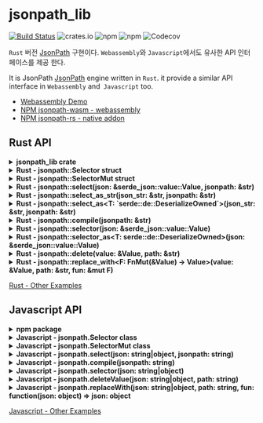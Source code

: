 # jsonpath_lib

[![Build Status](https://travis-ci.org/freestrings/jsonpath.svg?branch=master)](https://travis-ci.org/freestrings/jsonpath)
![crates.io](https://img.shields.io/crates/v/jsonpath_lib.svg)
![npm](https://img.shields.io/npm/v/jsonpath-rs.svg?label=npm%20%60jsonpath-rs%60)
![npm](https://img.shields.io/npm/v/jsonpath-wasm.svg?label=npm%20%60jsonpath-wasm%60)
![Codecov](https://img.shields.io/codecov/c/github/freestrings/jsonpath.svg?token=92c41b4e7cf04a9cbebc08f68c5da615)

`Rust` 버전 [JsonPath](https://goessner.net/articles/JsonPath/) 구현이다. `Webassembly`와 `Javascript`에서도 유사한 API 인터페이스를 제공 한다.

It is JsonPath [JsonPath](https://goessner.net/articles/JsonPath/) engine written in `Rust`. it provide a similar API interface in `Webassembly` and` Javascript` too.

- [Webassembly Demo](https://freestrings.github.io/jsonpath/)
- [NPM jsonpath-wasm - webassembly](https://www.npmjs.com/package/jsonpath-wasm)
- [NPM jsonpath-rs - native addon](https://www.npmjs.com/package/jsonpath-rs)

## Rust API

<details><summary><b>jsonpath_lib crate</b></summary>

Go to [`jsonpath_lib` creates.io](https://crates.io/crates/jsonpath_lib)

```rust
extern crate jsonpath_lib as jsonpath;
```

</details>

<details><summary><b>Rust - jsonpath::Selector struct</b></summary>

```rust
#[derive(Deserialize, PartialEq, Debug)]
struct Friend {
    name: String,
    age: Option<u8>,
}

let json_obj = json!({
    "school": {
        "friends": [
            {"name": "친구1", "age": 20},
            {"name": "친구2", "age": 20}
        ]
    },
    "friends": [
        {"name": "친구3", "age": 30},
        {"name": "친구4"}
]});

let mut selector = Selector::new();

let result = selector
    .path("$..[?(@.age >= 30)]").unwrap()
    .value(&json_obj)
    .select().unwrap();

assert_eq!(vec![&json!({"name": "친구3", "age": 30})], result);

let result = selector.select_as_str().unwrap();
assert_eq!(r#"[{"name":"친구3","age":30}]"#, result);

let result = selector.select_as::<Friend>().unwrap();
assert_eq!(vec![Friend { name: "친구3".to_string(), age: Some(30) }], result);
```

</details>

<details><summary><b>Rust - jsonpath::SelectorMut struct</b></summary>

```rust
let json_obj = json!({
    "school": {
        "friends": [
            {"name": "친구1", "age": 20},
            {"name": "친구2", "age": 20}
        ]
    },
    "friends": [
        {"name": "친구3", "age": 30},
        {"name": "친구4"}
]});

let mut selector_mut = SelectorMut::new();

let result = selector_mut
    .str_path("$..[?(@.age == 20)].age").unwrap()
    .value(json_obj)
    .replace_with(&mut |v| {
        let age = if let Value::Number(n) = v {
            n.as_u64().unwrap() * 2
        } else {
            0
        };

        Some(json!(age))
    }).unwrap()
    .take().unwrap();

assert_eq!(result, json!({
    "school": {
        "friends": [
            {"name": "친구1", "age": 40},
            {"name": "친구2", "age": 40}
        ]
    },
    "friends": [
        {"name": "친구3", "age": 30},
        {"name": "친구4"}
]}));
```

</details>

<details><summary><b>Rust - jsonpath::select(json: &serde_json::value::Value, jsonpath: &str)</b></summary>

```rust
let json_obj = json!({
    "school": {
        "friends": [
            {"name": "친구1", "age": 20},
            {"name": "친구2", "age": 20}
        ]
    },
    "friends": [
        {"name": "친구3", "age": 30},
        {"name": "친구4"}
]});

let json = jsonpath::select(&json_obj, "$..friends[0]").unwrap();

assert_eq!(json, vec![
    &json!({"name": "친구3", "age": 30}),
    &json!({"name": "친구1", "age": 20})
]);
```

</details>


<details><summary><b>Rust - jsonpath::select_as_str(json_str: &str, jsonpath: &str)</b></summary>

```rust
let ret = jsonpath::select_as_str(r#"
{
    "school": {
        "friends": [
                {"name": "친구1", "age": 20},
                {"name": "친구2", "age": 20}
            ]
    },
    "friends": [
        {"name": "친구3", "age": 30},
        {"name": "친구4"}
    ]
}
"#, "$..friends[0]").unwrap();

assert_eq!(ret, r#"[{"name":"친구3","age":30},{"name":"친구1","age":20}]"#);
```

</details>

<details><summary><b>Rust - jsonpath::select_as&lt;T: `serde::de::DeserializeOwned`&gt;(json_str: &str, jsonpath: &str)</b></summary>

```rust
#[derive(Deserialize, PartialEq, Debug)]
struct Person {
    name: String,
    age: u8,
    phones: Vec<String>,
}

let ret: Vec<Person> = jsonpath::select_as(r#"
{
    "person":
        {
            "name": "Doe John",
            "age": 44,
            "phones": [
                "+44 1234567",
                "+44 2345678"
            ]
        }
}
"#, "$.person").unwrap();

let person = Person {
    name: "Doe John".to_string(),
    age: 44,
    phones: vec!["+44 1234567".to_string(), "+44 2345678".to_string()],
};

assert_eq!(ret[0], person);
```

</details>

<details><summary><b>Rust - jsonpath::compile(jsonpath: &str)</b></summary>

```rust
let mut template = jsonpath::compile("$..friends[0]");

let json_obj = json!({
    "school": {
        "friends": [
            {"name": "친구1", "age": 20},
            {"name": "친구2", "age": 20}
        ]
    },
    "friends": [
        {"name": "친구3", "age": 30},
        {"name": "친구4"}
]});

let json = template(&json_obj).unwrap();

assert_eq!(json, vec![
    &json!({"name": "친구3", "age": 30}),
    &json!({"name": "친구1", "age": 20})
]);
```

</details>

<details><summary><b>Rust - jsonpath::selector(json: &serde_json::value::Value)</b></summary>

```rust
let json_obj = json!({
    "school": {
        "friends": [
            {"name": "친구1", "age": 20},
            {"name": "친구2", "age": 20}
        ]
    },
    "friends": [
        {"name": "친구3", "age": 30},
        {"name": "친구4"}
]});

let mut selector = jsonpath::selector(&json_obj);

let json = selector("$..friends[0]").unwrap();

assert_eq!(json, vec![
    &json!({"name": "친구3", "age": 30}),
    &json!({"name": "친구1", "age": 20})
]);

let json = selector("$..friends[1]").unwrap();

assert_eq!(json, vec![
    &json!({"name": "친구4"}),
    &json!({"name": "친구2", "age": 20})
]);
```

</details>

<details><summary><b>Rust - jsonpath::selector_as&lt;T: serde::de::DeserializeOwned&gt;(json: &serde_json::value::Value)</b></summary>

```rust
let json_obj = json!({
    "school": {
       "friends": [
            {"name": "친구1", "age": 20},
            {"name": "친구2", "age": 20}
        ]
    },
    "friends": [
        {"name": "친구3", "age": 30},
        {"name": "친구4"}
]});

#[derive(Deserialize, PartialEq, Debug)]
struct Friend {
    name: String,
    age: Option<u8>,
}

let mut selector = jsonpath::selector_as::<Friend>(&json_obj);

let json = selector("$..friends[0]").unwrap();

let ret = vec!(
    Friend { name: "친구3".to_string(), age: Some(30) },
    Friend { name: "친구1".to_string(), age: Some(20) }
);
assert_eq!(json, ret);

let json = selector("$..friends[1]").unwrap();

let ret = vec!(
    Friend { name: "친구4".to_string(), age: None },
    Friend { name: "친구2".to_string(), age: Some(20) }
);

assert_eq!(json, ret);
```

</details>

<details><summary><b>Rust - jsonpath::delete(value: &Value, path: &str)</b></summary>

```rust
let json_obj = json!({
    "school": {
        "friends": [
            {"name": "친구1", "age": 20},
            {"name": "친구2", "age": 20}
        ]
    },
    "friends": [
        {"name": "친구3", "age": 30},
        {"name": "친구4"}
]});

let ret = jsonpath::delete(json_obj, "$..[?(20 == @.age)]").unwrap();

assert_eq!(ret, json!({
    "school": {
        "friends": [
            null,
            null
        ]
    },
    "friends": [
        {"name": "친구3", "age": 30},
        {"name": "친구4"}
]}));
```

</details>

<details><summary><b>Rust - jsonpath::replace_with&lt;F: FnMut(&Value) -> Value&gt;(value: &Value, path: &str, fun: &mut F)</b></summary>

```rust
let json_obj = json!({
    "school": {
        "friends": [
            {"name": "친구1", "age": 20},
            {"name": "친구2", "age": 20}
        ]
    },
    "friends": [
        {"name": "친구3", "age": 30},
        {"name": "친구4"}
]});

let ret = jsonpath::replace_with(json_obj, "$..[?(@.age == 20)].age", &mut |v| {
    let age = if let Value::Number(n) = v {
        n.as_u64().unwrap() * 2
    } else {
        0
    };

    Some(json!(age))
}).unwrap();

assert_eq!(ret, json!({
    "school": {
        "friends": [
            {"name": "친구1", "age": 40},
            {"name": "친구2", "age": 40}
        ]
    },
    "friends": [
        {"name": "친구3", "age": 30},
        {"name": "친구4"}
]}));
```

</details>

[Rust - Other Examples](https://github.com/freestrings/jsonpath/wiki/rust-examples)

## Javascript API

<details><summary><b>npm package</b></summary>

##### jsonpath-wasm

Goto [`jsonpath-wasm` npmjs.org](https://www.npmjs.com/package/jsonpath-wasm)

```javascript
// browser
import * as jsonpath from "jsonpath-wasm";
// NodeJs
const jsonpath = require('jsonpath-wasm');
```

##### jsonpath-rs (NodeJS only)

Goto [`jsonpath-rs` npmjs.org](https://www.npmjs.com/package/jsonpath-rs)

```javascript
const jsonpath = require('jsonpath-rs');
```

</details>

<details><summary><b>Javascript - jsonpath.Selector class</b></summary>

##### jsonpath-wasm
`wasm-bindgen` 리턴 타입 제약 때문에 빌더 패턴은 지원하지 않는다.

It does not support `builder-pattern` due to the `return type` restriction of `wasm-bindgen`.

```javascript
let jsonObj = {
    "school": {
        "friends": [
            {"name": "친구1", "age": 20},
            {"name": "친구2", "age": 20}
        ]
    },
    "friends": [
        {"name": "친구3", "age": 30},
        {"name": "친구4"}
    ]
};

let ret = [
    {"name": "친구3", "age": 30},
    {"name": "친구1", "age": 20}
];

let selector = new jsonpath.Selector();
selector.path('$..friends[0]');
selector.value(jsonObj);

let retObj = selector.select();

console.log(JSON.stringify(ret) == JSON.stringify(retObj));

// => true
```

##### jsonpath-rs

```javascript
let jsonObj = {
    "school": {
        "friends": [
            {"name": "친구1", "age": 20},
            {"name": "친구2", "age": 20}
        ]
    },
    "friends": [
        {"name": "친구3", "age": 30},
        {"name": "친구4"}
    ]
};

let ret = [
    {"name": "친구3", "age": 30},
    {"name": "친구1", "age": 20}
];

let selector = new jsonpath.Selector()
    .path('$..friends[0]')
    .value(jsonObj);

let retObj = selector.select();

console.log(JSON.stringify(ret) == JSON.stringify(retObj));

// => true
```

</details>

<details><summary><b>Javascript - jsonpath.SelectorMut class</b></summary>

빌더 패턴 제약은 `Selector class`와 동일하다.

```javascript
let jsonObj = {
    'school': {
        'friends': [
            {'name': '친구1', 'age': 20},
            {'name': '친구2', 'age': 20},
        ],
    },
    'friends': [
        {'name': '친구3', 'age': 30},
        {'name': '친구4'},
    ],
};

let selector = new jsonpath.SelectorMut();
selector.path('$..[?(@.age == 20)]');

{
    selector.value(jsonObj);
    selector.deleteValue();

    let resultObj = {
        'school': {'friends': [null, null]},
        'friends': [
            {'name': '친구3', 'age': 30},
            {'name': '친구4'},
        ],
    };
    console.log(JSON.stringify(selector.take()) !== JSON.stringify(resultObj));
    
    // => true
}

{
    selector.value(jsonObj);
    selector.replaceWith((v) => {
        v.age = v.age * 2;
        return v;
    });

    let resultObj = {
        'school': {
            'friends': [
                {'name': '친구1', 'age': 40},
                {'name': '친구2', 'age': 40},
            ],
        },
        'friends': [
            {'name': '친구3', 'age': 30},
            {'name': '친구4'},
        ],
    };
    console.log(JSON.stringify(selector.take()) !== JSON.stringify(resultObj));
    
    // => true
}
```

</details>

<details><summary><b>Javascript - jsonpath.select(json: string|object, jsonpath: string)</b></summary>

```javascript
let jsonObj = {
    "school": {
        "friends": [
            {"name": "친구1", "age": 20},
            {"name": "친구2", "age": 20}
        ]
    },
    "friends": [
        {"name": "친구3", "age": 30},
        {"name": "친구4"}
    ]
};

let ret = [
    {"name": "친구3", "age": 30},
    {"name": "친구1", "age": 20}
];


let selectAsString = jsonpath.select(JSON.stringify(jsonObj), '$..friends[0]');
let selectAsObj = jsonpath.select(jsonObj, '$..friends[0]');

console.log(
    JSON.stringify(ret) == JSON.stringify(selectAsString),
    JSON.stringify(ret) == JSON.stringify(selectAsObj)
);

// => true, true
```

</details>

<details><summary><b>Javascript - jsonpath.compile(jsonpath: string)</b></summary>

```javascript
let template = jsonpath.compile('$..friends[0]');

let jsonObj = {
    "school": {
        "friends": [
            {"name": "친구1", "age": 20},
            {"name": "친구2", "age": 20}
        ]
    },
    "friends": [
        {"name": "친구3", "age": 30},
        {"name": "친구4"}
    ]
};

let ret = [
    {"name": "친구3", "age": 30},
    {"name": "친구1", "age": 20}
];

let selectAsString = template(JSON.stringify(jsonObj));
let selectAsObj = template(jsonObj);

console.log(
    JSON.stringify(ret) == JSON.stringify(selectAsString),
    JSON.stringify(ret) == JSON.stringify(selectAsObj)
);

// => true, true

let jsonObj2 = {
    "school": {
        "friends": [
            {"name": "Millicent Norman"},
            {"name": "Vincent Cannon"}
        ]
    },
    "friends": [ {"age": 30}, {"age": 40} ]
};

let ret2 = [
    {"age": 30},
    {"name": "Millicent Norman"}
];

let selectAsString2 = template(JSON.stringify(jsonObj2));
let selectAsObj2 = template(jsonObj2);

console.log(
        JSON.stringify(ret2) == JSON.stringify(selectAsString2),
        JSON.stringify(ret2) == JSON.stringify(selectAsObj2)
);

// => true, true
```
    
</details>

<details><summary><b>Javascript - jsonpath.selector(json: string|object)</b></summary>

```javascript
let jsonObj = {
    "school": {
        "friends": [
            {"name": "친구1", "age": 20},
            {"name": "친구2", "age": 20}
        ]
    },
    "friends": [
        {"name": "친구3", "age": 30},
        {"name": "친구4"}
    ]
};

let ret1 = [
    {"name": "친구3", "age": 30},
    {"name": "친구1", "age": 20}
];

let ret2 = [
    {"name": "친구4"},
    {"name": "친구2", "age": 20}
];

let selector = jsonpath.selector(jsonObj);
// or as json string 
// let selector = jsonpath.selector(JSON.stringify(jsonObj));

let select1 = selector('$..friends[0]');
let select2 = selector('$..friends[1]');

console.log(
    JSON.stringify(ret1) == JSON.stringify(select1),
    JSON.stringify(ret2) == JSON.stringify(select2)
);

// => true, true
```

</details>

<details><summary><b>Javascript - jsonpath.deleteValue(json: string|object, path: string)</b></summary>

```javascript
let jsonObj = {
    "school": {
        "friends": [
            {"name": "친구1", "age": 20},
            {"name": "친구2", "age": 20}
        ]
    },
    "friends": [
        {"name": "친구3", "age": 30},
        {"name": "친구4"}
    ]
};

let _1 = jsonpath.deleteValue(jsonObj, '$..friends[0]');
let result = jsonpath.deleteValue(_1, '$..friends[1]');

console.log(JSON.stringify(result) !== JSON.stringify({
    "school": { "friends": [null, null]},
    "friends": [null, null]
}));

// => true

```

</details>

<details><summary><b>Javascript - jsonpath.replaceWith(json: string|object, path: string, fun: function(json: object) => json: object</b></summary>

```javascript
let jsonObj = {
    "school": {
        "friends": [
            {"name": "친구1", "age": 20},
            {"name": "친구2", "age": 20}
        ]
    },
    "friends": [
        {"name": "친구3", "age": 30},
        {"name": "친구4"}
    ]
};

let result = jsonpath.replaceWith(jsonObj, '$..friends[0]', (v) => {
    v.age = v.age * 2;
    return v;
});

console.log(JSON.stringify(result) === JSON.stringify({
    "school": {
        "friends": [
            {"name": "친구1", "age": 40},
            {"name": "친구2", "age": 20}
        ]
    },
    "friends": [
        {"name": "친구3", "age": 60},
        {"name": "친구4"}
    ]
}));

// => true

```

</details>

[Javascript - Other Examples](https://github.com/freestrings/jsonpath/wiki/Javascript-examples)
